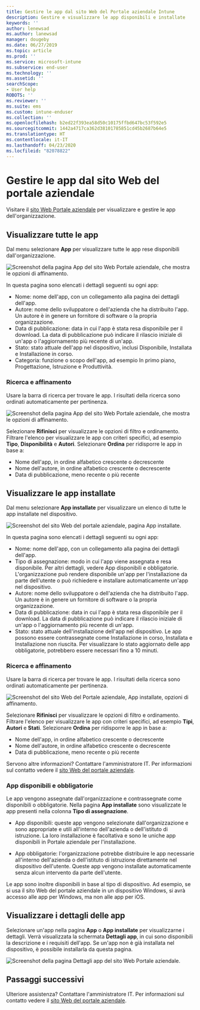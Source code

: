 ```yaml
---
title: Gestire le app dal sito Web del Portale aziendale Intune
description: Gestire e visualizzare le app disponibili e installate
keywords: ''
author: lenewsad
ms.author: lanewsad
manager: dougeby
ms.date: 06/27/2019
ms.topic: article
ms.prod: ''
ms.service: microsoft-intune
ms.subservice: end-user
ms.technology: ''
ms.assetid: ''
searchScope:
- User help
ROBOTS: ''
ms.reviewer: ''
ms.suite: ems
ms.custom: intune-enduser
ms.collection: ''
ms.openlocfilehash: b2ed22f393ea58d50c10175ffbd647bc53f592e5
ms.sourcegitcommit: 1442a4717ca362d38101785851cd45b2687b64e5
ms.translationtype: HT
ms.contentlocale: it-IT
ms.lasthandoff: 04/23/2020
ms.locfileid: "82078822"
---
```

# <a name="manage-apps-from-the-company-portal-website"></a>Gestire le app dal sito Web del portale aziendale 
Visitare il [sito Web Portale aziendale](https://portal.manage.microsoft.com) per visualizzare e gestire le app dell'organizzazione. 

## <a name="view-all-apps"></a>Visualizzare tutte le app  
Dal menu selezionare **App** per visualizzare tutte le app rese disponibili dall'organizzazione. 

   ![Screenshot della pagina App del sito Web Portale aziendale, che mostra le opzioni di affinamento.](./media/intune-view-apps-1907.png)  

In questa pagina sono elencati i dettagli seguenti su ogni app:  

* Nome: nome dell'app, con un collegamento alla pagina dei dettagli dell'app.
* Autore: nome dello sviluppatore o dell'azienda che ha distribuito l'app. Un autore è in genere un fornitore di software o la propria organizzazione.  
* Data di pubblicazione: data in cui l'app è stata resa disponibile per il download. La data di pubblicazione può indicare il rilascio iniziale di un'app o l'aggiornamento più recente di un'app.
* Stato: stato attuale dell'app nel dispositivo, inclusi Disponibile, Installata e Installazione in corso. 
* Categoria: funzione o scopo dell'app, ad esempio In primo piano, Progettazione, Istruzione e Produttività.  

### <a name="search-and-refine"></a>Ricerca e affinamento   

Usare la barra di ricerca per trovare le app. I risultati della ricerca sono ordinati automaticamente per pertinenza.  

   ![Screenshot della pagina App del sito Web Portale aziendale, che mostra le opzioni di affinamento.](./media/intune-refine-all-apps-1907.png)  

Selezionare **Rifinisci** per visualizzare le opzioni di filtro e ordinamento. Filtrare l'elenco per visualizzare le app con criteri specifici, ad esempio **Tipo**, **Disponibilità** e **Autori**. Selezionare **Ordina** per ridisporre le app in base a:

* Nome dell'app, in ordine alfabetico crescente o decrescente 
* Nome dell'autore, in ordine alfabetico crescente o decrescente 
* Data di pubblicazione, meno recente o più recente  

## <a name="view-installed-apps"></a>Visualizzare le app installate  
Dal menu selezionare **App installate** per visualizzare un elenco di tutte le app installate nel dispositivo.  

   ![Screenshot del sito Web del portale aziendale, pagina App installate.](./media/intune-installed-apps-1907.png)  


In questa pagina sono elencati i dettagli seguenti su ogni app:  

* Nome: nome dell'app, con un collegamento alla pagina dei dettagli dell'app.
* Tipo di assegnazione: modo in cui l'app viene assegnata e resa disponibile. Per altri dettagli, vedere App disponibili e obbligatorie. L'organizzazione può rendere disponibile un'app per l'installazione da parte dell'utente o può richiedere e installare automaticamente un'app nel dispositivo.  
* Autore: nome dello sviluppatore o dell'azienda che ha distribuito l'app. Un autore è in genere un fornitore di software o la propria organizzazione.  
* Data di pubblicazione: data in cui l'app è stata resa disponibile per il download. La data di pubblicazione può indicare il rilascio iniziale di un'app o l'aggiornamento più recente di un'app.
* Stato: stato attuale dell'installazione dell'app nel dispositivo. Le app possono essere contrassegnate come Installazione in corso, Installata e Installazione non riuscita. Per visualizzare lo stato aggiornato delle app obbligatorie, potrebbero essere necessari fino a 10 minuti.  

### <a name="search-and-refine"></a>Ricerca e affinamento  

Usare la barra di ricerca per trovare le app. I risultati della ricerca sono ordinati automaticamente per pertinenza.  

   ![Screenshot del sito Web del Portale aziendale, App installate, opzioni di affinamento.](./media/intune-installed-refine-1907.png)  

Selezionare **Rifinisci** per visualizzare le opzioni di filtro e ordinamento. Filtrare l'elenco per visualizzare le app con criteri specifici, ad esempio **Tipi**, **Autori** e **Stati**. Selezionare **Ordina** per ridisporre le app in base a:

* Nome dell'app, in ordine alfabetico crescente o decrescente  
* Nome dell'autore, in ordine alfabetico crescente o decrescente  
* Data di pubblicazione, meno recente o più recente  

Servono altre informazioni? Contattare l'amministratore IT. Per informazioni sul contatto vedere il [sito Web del portale aziendale](https://go.microsoft.com/fwlink/?linkid=2010980).  

### <a name="available-and-required-apps"></a>App disponibili e obbligatorie
Le app vengono assegnate dall'organizzazione e contrassegnate come disponibili o obbligatorie. Nella pagina **App installate** sono visualizzate le app presenti nella colonna **Tipo di assegnazione**. 


* App disponibili: queste app vengono selezionate dall'organizzazione e sono appropriate e utili all'interno dell'azienda o dell'istituto di istruzione. La loro installazione è facoltativa e sono le uniche app disponibili in Portale aziendale per l'installazione. 

* App obbligatorie: l'organizzazione potrebbe distribuire le app necessarie all'interno dell'azienda o dell'istituto di istruzione direttamente nel dispositivo dell'utente. Queste app vengono installate automaticamente senza alcun intervento da parte dell'utente. 

Le app sono inoltre disponibili in base al tipo di dispositivo. Ad esempio, se si usa il sito Web del portale aziendale in un dispositivo Windows, si avrà accesso alle app per Windows, ma non alle app per iOS.  

## <a name="view-app-details"></a>Visualizzare i dettagli delle app  
Selezionare un'app nella pagina **App** o **App installate** per visualizzarne i dettagli. Verrà visualizzata la schermata **Dettagli app**, in cui sono disponibili la descrizione e i requisiti dell'app. Se un'app non è già installata nel dispositivo, è possibile installarla da questa pagina. 


   ![Screenshot della pagina Dettagli app del sito Web Portale aziendale.](./media/intune-app-details-1907.png)  

## <a name="next-steps"></a>Passaggi successivi
Ulteriore assistenza? Contattare l'amministratore IT. Per informazioni sul contatto vedere il [sito Web del portale aziendale](https://go.microsoft.com/fwlink/?linkid=2010980).  
